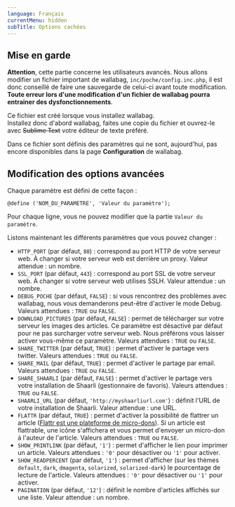 ```yaml
---
language: Français
currentMenu: hidden
subTitle: Options cachées
---
```


## Mise en garde

**Attention**, cette partie concerne les utilisateurs avancés. Nous allons modifier un fichier important de wallabag, `inc/poche/config.inc.php`, il est donc conseillé de faire une sauvegarde de celui-ci avant toute modification.  
**Toute erreur lors d'une modification d'un fichier de wallabag pourra entrainer des dysfonctionnements**.

Ce fichier est créé lorsque vous installez wallabag.  
Installez donc d'abord wallabag, faites une copie du fichier et ouvrez-le avec ~~Sublime Text~~ votre éditeur de texte préféré.

Dans ce fichier sont définis des paramètres qui ne sont, aujourd'hui, pas encore disponibles dans la page **Configuration** de wallabag.

## Modification des options avancées

Chaque paramètre est défini de cette façon :

    @define ('NOM_DU_PARAMETRE', 'Valeur du paramètre');

Pour chaque ligne, vous ne pouvez modifier que la partie `Valeur du paramètre`.

Listons maintenant les différents paramètres que vous pouvez changer :

* `HTTP_PORT` (par défaut, `80`) : correspond au port HTTP de votre serveur web. À changer si votre serveur web est derrière un proxy. Valeur attendue : un nombre.
* `SSL_PORT` (par défaut, `443`) : correspond au port SSL de votre serveur web. À changer si votre serveur web utilises SSLH. Valeur attendue : un nombre.
* `DEBUG_POCHE` (par défaut, `FALSE`) : si vous rencontrez des problèmes avec wallabag, nous vous demanderons peut-être d'activer le mode Debug. Valeurs attendues : `TRUE` ou `FALSE`.
* `DOWNLOAD_PICTURES` (par défaut, `FALSE`) : permet de télécharger sur votre serveur les images des articles. Ce paramètre est désactivé par défaut pour ne pas surcharger votre serveur web. Nous préférons vous laisser activer vous-même ce paramètre. Valeurs attendues : `TRUE` ou `FALSE`.
* `SHARE_TWITTER` (par défaut, `TRUE`) : permet d'activer le partage vers twitter. Valeurs attendues : `TRUE` ou `FALSE`.
* `SHARE_MAIL` (par défaut, `TRUE`) : permet d'activer le partage par email. Valeurs attendues : `TRUE` ou `FALSE`.
* `SHARE_SHAARLI` (par défaut, `FALSE`) : permet d'activer le partage vers votre installation de Shaarli (gestionnaire de favoris). Valeurs attendues : `TRUE` ou `FALSE`.
* `SHAARLI_URL` (par défaut, `'http://myshaarliurl.com'`) : définit l'URL de votre installation de Shaarli. Valeur attendue : une URL.
* `FLATTR` (par défaut, `TRUE`) : permet d'activer la possibilité de flattrer un article ([Flattr est une plateforme de micro-dons](http://fr.wikipedia.org/wiki/Flattr)). Si un article est flattrable, une icône s'affichera et vous permet d'envoyer un micro-don à l'auteur de l'article. Valeurs attendues : `TRUE` ou `FALSE`.
* `SHOW_PRINTLINK` (par défaut, `'1'`) : permet d'afficher le lien pour imprimer un article. Valeurs attendues : `'0'` pour désactiver ou `'1'` pour activer.
* `SHOW_READPERCENT` (par défaut, `'1'`) : permet d'afficher (sur les thèmes `default`, `dark`, `dmagenta`, `solarized`, `solarized-dark`) le pourcentage de lecture de l'article. Valeurs attendues : `'0'` pour désactiver ou `'1'` pour activer.
* `PAGINATION` (par défaut, `'12'`) : définit le nombre d'articles affichés sur une liste. Valeur attendue : un nombre.